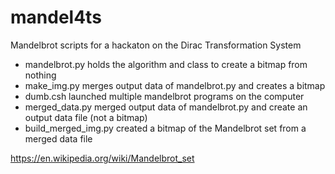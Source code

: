 # mandel4ts
Mandelbrot scripts for a hackaton on the Dirac Transformation System
* mandelbrot.py holds the algorithm and class to create a bitmap from nothing
* make_img.py merges output data of mandelbrot.py and creates a bitmap
* dumb.csh launched multiple mandelbrot programs on the computer
* merged_data.py merged output data of mandelbrot.py and create an output data file (not a bitmap)
* build_merged_img.py created a bitmap of the Mandelbrot set from a merged data file

https://en.wikipedia.org/wiki/Mandelbrot_set

